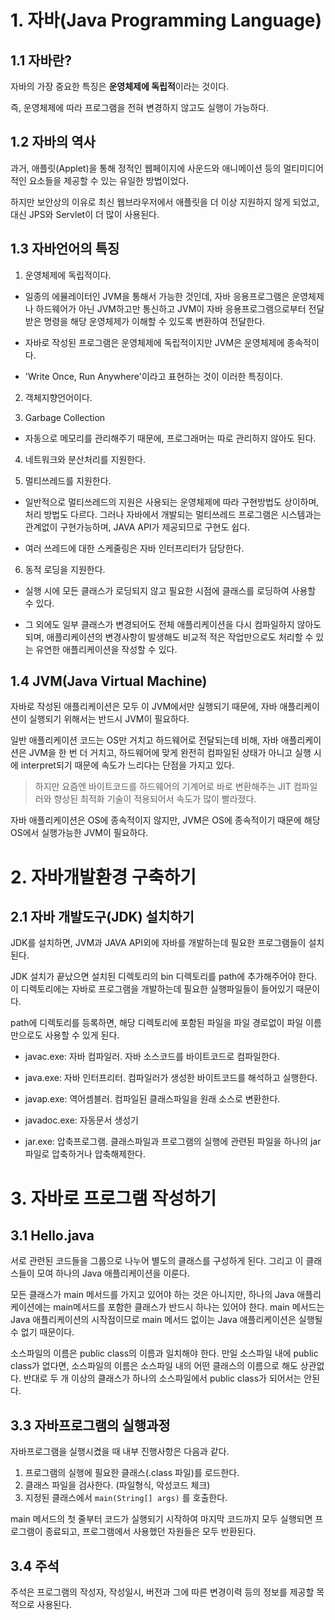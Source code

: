 # 1. 자바(Java Programming Language)

## 1.1 자바란?
자바의 가장 중요한 특징은 **운영체제에 독립적**이라는 것이다.

즉, 운영체제에 따라 프로그램을 전혀 변경하지 않고도 실행이 가능하다.

## 1.2 자바의 역사
과거, 애플릿(Applet)을 통해 정적인 웹페이지에 사운드와 애니메이션 등의 멀티미디어적인 요소들을 제공할 수 있는 유일한 방법이었다.

하지만 보안상의 이유로 최신 웹브라우저에서 애플릿을 더 이상 지원하지 않게 되었고, 대신 JPS와 Servlet이 더 많이 사용된다.

## 1.3 자바언어의 특징
1. 운영체제에 독립적이다.
  - 일종의 에뮬레이터인 JVM을 통해서 가능한 것인데, 자바 응용프로그램은 운영체제나 하드웨어가 아닌 JVM하고만 통신하고 JVM이 자바 응용프로그램으로부터 전달받은 명령을 해당 운영체제가 이해할 수 있도록 변환하여 전달한다.

  - 자바로 작성된 프로그램은 운영체제에 독립적이지만 JVM은 운영체제에 종속적이다.

  - 'Write Once, Run Anywhere'이라고 표현하는 것이 이러한 특징이다.

2. 객체지향언어이다.

3. Garbage Collection
  - 자동으로 메모리를 관리해주기 때문에, 프로그래머는 따로 관리하지 않아도 된다.

4. 네트워크와 분산처리를 지원한다.

5. 멀티쓰레드를 지원한다.
  - 일반적으로 멀티쓰레드의 지원은 사용되는 운영체제에 따라 구현방법도 상이하며, 처리 방법도 다르다. 그러나 자바에서 개발되는 멀티쓰레드 프로그램은 시스템과는 관계없이 구현가능하며, JAVA API가 제공되므로 구현도 쉽다.

  - 여러 쓰레드에 대한 스케줄링은 자바 인터프리터가 담당한다.

6. 동적 로딩을 지원한다.
  - 실행 시에 모든 클래스가 로딩되지 않고 필요한 시점에 클래스를 로딩하여 사용할 수 있다.

  - 그 외에도 일부 클래스가 변경되어도 전체 애플리케이션을 다시 컴파일하지 않아도 되며, 애플리케이션의 변경사항이 발생해도 비교적 적은 작업만으로도 처리할 수 있는 유연한 애플리케이션을 작성할 수 있다.

## 1.4 JVM(Java Virtual Machine)

자바로 작성된 애플리케이션은 모두 이 JVM에서만 실행되기 때문에, 자바 애플리케이션이 실행되기 위해서는 반드시 JVM이 필요하다.

일반 애플리케이션 코드는 OS만 거치고 하드웨어로 전달되는데 비해, 자바 애플리케이션은 JVM을 한 번 더 거치고, 하드웨어에 맞게 완전히 컴파일된 상태가 아니고 실행 시에 interpret되기 때문에 속도가 느리다는 단점을 가지고 있다.

> 하지만 요즘엔 바이트코드를 하드웨어의 기계어로 바로 변환해주는 JIT 컴파일러와 향상된 최적화 기술이 적용되어서 속도가 많이 빨라졌다.

자바 애플리케이션은 OS에 종속적이지 않지만, JVM은 OS에 종속적이기 때문에 해당 OS에서 실행가능한 JVM이 필요하다.

# 2. 자바개발환경 구축하기

## 2.1 자바 개발도구(JDK) 설치하기

JDK를 설치하면, JVM과 JAVA API외에 자바를 개발하는데 필요한 프로그램들이 설치된다.

JDK 설치가 끝났으면 설치된 디렉토리의 bin 디렉토리를 path에 추가해주어야 한다.
이 디렉토리에는 자바로 프로그램을 개발하는데 필요한 실행파일들이 들어있기 때문이다.

path에 디렉토리를 등록하면, 해당 디렉토리에 포함된 파일을 파일 경로없이 파일 이름만으로도 사용할 수 있게 된다.

- javac.exe: 자바 컴파일러. 자바 소스코드를 바이트코드로 컴파일한다.
- java.exe: 자바 인터프리터. 컴파일러가 생성한 바이트코드를 해석하고 실행한다.
- javap.exe: 역어셈블러. 컴파일된 클래스파일을 원래 소스로 변환한다.

- javadoc.exe: 자동문서 생성기
- jar.exe: 압축프로그램. 클래스파일과 프로그램의 실행에 관련된 파일을 하나의 jar파일로 압축하거나 압축해제한다.

# 3. 자바로 프로그램 작성하기
## 3.1 Hello.java

서로 관련된 코드들을 그룹으로 나누어 별도의 클래스를 구성하게 된다. 그리고 이 클래스들이 모여 하나의 Java 애플리케이션을 이룬다.

모든 클래스가 main 메서드를 가지고 있어야 하는 것은 아니지만, 하나의 Java 애플리케이션에는 main메서드를 포함한 클래스가 반드시 하나는 있어야 한다. main 메서드는 Java 애플리케이션의 시작점이므로 main 메서드 없이는 Java 애플리케이션은 실행될 수 없기 때문이다.

소스파일의 이름은 public class의 이름과 일치해야 한다. 만일 소스파일 내에 public class가 없다면, 소스파일의 이름은 소스파일 내의 어떤 클래스의 이름으로 해도 상관없다.
반대로 두 개 이상의 클래스가 하나의 소스파일에서 public class가 되어서는 안된다.

## 3.3 자바프로그램의 실행과정

자바프로그램을 실행시켰을 때 내부 진행사항은 다음과 같다.

1. 프로그램의 실행에 필요한 클래스(.class 파일)를 로드한다.
2. 클래스 파일을 검사한다. (파일형식, 악성코드 체크)
3. 지정된 클래스에서 `main(String[] args)` 를 호출한다.

main 메서드의 첫 줄부터 코드가 실행되기 시작하여 마지막 코드까지 모두 실행되면 프로그램이 종료되고, 프로그램에서 사용했던 자원들은 모두 반환된다.

## 3.4 주석

주석은 프로그램의 작성자, 작성일시, 버전과 그에 따른 변경이력 등의 정보를 제공할 목적으로 사용된다.